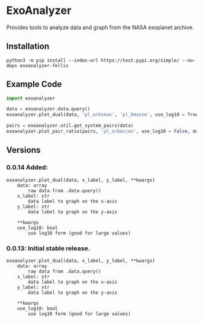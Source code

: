 # ExoAnalyzer
Provides tools to analyze data and graph from the NASA exoplanet archive.

## Installation
```
python3 -m pip install --index-url https://test.pypi.org/simple/ --no-deps exoanalyzer-fellis
```

## Example Code
```python
import exoanalyzer

data = exoanalyzer.data.query()
exoanalyzer.plot_dual(data, 'pl_orbsmax', 'pl_bmasse', use_log10 = True)

pairs = exoanalyzer.util.get_system_pairs(data)
exoanalyzer.plot_pair_ratio(pairs, 'pl_orbeccen', use_log10 = False, max_deviations = 3)
```

## Versions
### 0.0.14 Added:
    exoanalyzer.plot_dual(data, x_label, y_label, **kwargs)
        data: array
            raw data from .data.query()
        x_label: str
            data label to graph on the x-axis
        y_label: str
            data label to graph on the y-axis
        
        **kwargs
        use_log10: bool
            use log10 form (good for large values)
### 0.0.13: Initial stable release.
    exoanalyzer.plot_dual(data, x_label, y_label, **kwargs)
        data: array
            raw data from .data.query()
        x_label: str
            data label to graph on the x-axis
        y_label: str
            data label to graph on the y-axis
        
        **kwargs
        use_log10: bool
            use log10 form (good for large values)